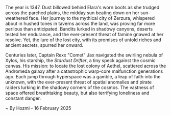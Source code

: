 
The year is 1347.  Dust billowed behind Elara's worn boots as she trudged across the parched plains, the midday sun beating down on her sun-weathered face.  Her journey to the mythical city of Zerzura, whispered about in hushed tones in taverns across the land, was proving far more perilous than anticipated. Bandits lurked in shadowy canyons,  deserts tested her endurance, and the ever-present threat of famine gnawed at her resolve. Yet, the lure of the lost city, with its promises of untold riches and ancient secrets, spurred her onward.


Centuries later, Captain Rexx "Comet"  Jax navigated the swirling nebula of Xylos, his starship, the *Stardust Drifter*, a tiny speck against the cosmic canvas.  His mission: to locate the lost colony of Aethel, scattered across the Andromeda galaxy after a catastrophic warp-core malfunction generations ago.  Each jump through hyperspace was a gamble, a leap of faith into the unknown, with the ever-present threat of spatial anomalies and pirate raiders lurking in the shadowy corners of the cosmos. The vastness of space offered breathtaking beauty, but also terrifying loneliness and constant danger.

~ By Hozmi - 16 February 2025
